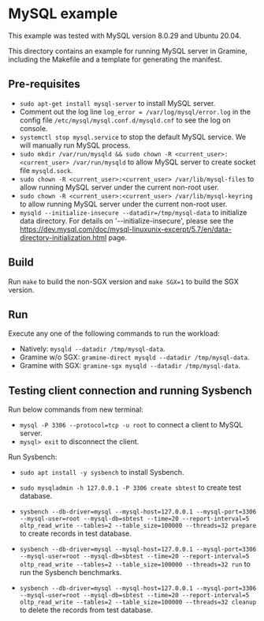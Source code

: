 # MySQL example

This example was tested with MySQL version 8.0.29 and Ubuntu 20.04.

This directory contains an example for running MySQL server in Gramine,
including the Makefile and a template for generating the manifest.

## Pre-requisites

- `sudo apt-get install mysql-server` to install MySQL server.
- Comment out the log line `log_error = /var/log/mysql/error.log` in the config
  file `/etc/mysql/mysql.conf.d/mysqld.cnf` to see the log on console.
- `systemctl stop mysql.service` to stop the default MySQL service. We will
  manually run MySQL process.
- `sudo mkdir /var/run/mysqld && sudo chown -R <current_user>:<current_user> /var/run/mysqld`
  to allow MySQL server to create socket file `mysqld.sock`.
- `sudo chown -R <current_user>:<current_user> /var/lib/mysql-files` to allow
  running MySQL server under the current non-root user.
- `sudo chown -R <current_user>:<current_user> /var/lib/mysql-keyring` to allow
  running MySQL server under the current non-root user.
- `mysqld --initialize-insecure --datadir=/tmp/mysql-data` to initialize data
  directory. For details on '--initialize-insecure', please see the
  https://dev.mysql.com/doc/mysql-linuxunix-excerpt/5.7/en/data-directory-initialization.html
  page.

## Build

Run `make` to build the non-SGX version and `make SGX=1` to build the SGX
version.

## Run

Execute any one of the following commands to run the workload:

- Natively: `mysqld --datadir /tmp/mysql-data`.
- Gramine w/o SGX: `gramine-direct mysqld --datadir /tmp/mysql-data`.
- Gramine with SGX: `gramine-sgx mysqld --datadir /tmp/mysql-data`.

## Testing client connection and running Sysbench

Run below commands from new terminal:

- `mysql -P 3306 --protocol=tcp -u root` to connect a client to MySQL server.
- `mysql> exit` to disconnect the client.

Run Sysbench:

- `sudo apt install -y sysbench` to install Sysbench.
- `sudo mysqladmin -h 127.0.0.1 -P 3306 create sbtest` to create test database.

- `sysbench --db-driver=mysql --mysql-host=127.0.0.1 --mysql-port=3306 --mysql-user=root --mysql-db=sbtest --time=20 --report-interval=5 oltp_read_write --tables=2 --table_size=100000 --threads=32 prepare`
  to create records in test database.
- `sysbench --db-driver=mysql --mysql-host=127.0.0.1 --mysql-port=3306 --mysql-user=root --mysql-db=sbtest --time=20 --report-interval=5 oltp_read_write --tables=2 --table_size=100000 --threads=32 run`
  to run the Sysbench benchmarks.
- `sysbench --db-driver=mysql --mysql-host=127.0.0.1 --mysql-port=3306 --mysql-user=root --mysql-db=sbtest --time=20 --report-interval=5 oltp_read_write --tables=2 --table_size=100000 --threads=32 cleanup`
  to delete the records from test database.
